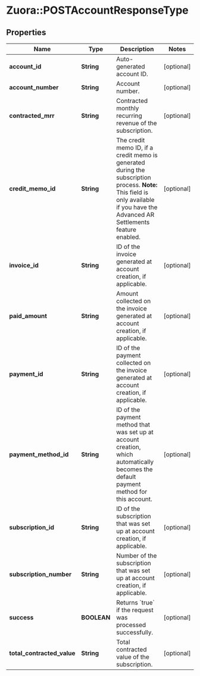 # Zuora::POSTAccountResponseType

## Properties
Name | Type | Description | Notes
------------ | ------------- | ------------- | -------------
**account_id** | **String** | Auto-generated account ID.  | [optional] 
**account_number** | **String** | Account number.  | [optional] 
**contracted_mrr** | **String** | Contracted monthly recurring revenue of the subscription.  | [optional] 
**credit_memo_id** | **String** | The credit memo ID, if a credit memo is generated during the subscription process.  **Note:** This field is only available if you have the Advanced AR Settlements feature enabled.  | [optional] 
**invoice_id** | **String** | ID of the invoice generated at account creation, if applicable.  | [optional] 
**paid_amount** | **String** | Amount collected on the invoice generated at account creation, if applicable.  | [optional] 
**payment_id** | **String** | ID of the payment collected on the invoice generated at account creation, if applicable.  | [optional] 
**payment_method_id** | **String** | ID of the payment method that was set up at account creation, which automatically becomes the default payment method for this account.  | [optional] 
**subscription_id** | **String** | ID of the subscription that was set up at account creation, if applicable.  | [optional] 
**subscription_number** | **String** | Number of the subscription that was set up at account creation, if applicable.  | [optional] 
**success** | **BOOLEAN** | Returns &#x60;true&#x60; if the request was processed successfully.  | [optional] 
**total_contracted_value** | **String** | Total contracted value of the subscription.  | [optional] 


